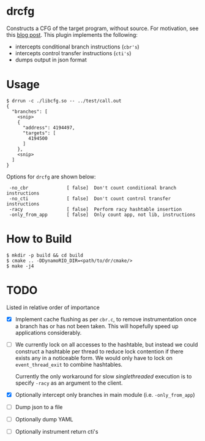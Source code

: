 drcfg
=====

Constructs a CFG of the target program, without source. For motivation, see this [blog
post](https://tpiazza.me/posts/2016-11-04-dynamorio_cfg.html). This plugin implements the
following:

- intercepts conditional branch instructions (`cbr's`)
- intercepts control transfer instructions (`cti's`)
- dumps output in json format

# Usage

```
$ drrun -c ./libcfg.so -- ../test/call.out
{
  "branches": [
    <snip>
    {
      "address": 4194497,
      "targets": [
        4194500
      ]
    },
    <snip>
  ]
}
```

Options for `drcfg` are shown below:

```
 -no_cbr              [ false]  Don't count conditional branch instructions
 -no_cti              [ false]  Don't count control transfer instructions
 -racy                [ false]  Perform racy hashtable insertion
 -only_from_app       [ false]  Only count app, not lib, instructions
```

# How to Build

```
$ mkdir -p build && cd build
$ cmake .. -DDynamoRIO_DIR=<path/to/dr/cmake/>
$ make -j4
```

# TODO

Listed in relative order of importance

- [x] Implement cache flushing as per `cbr.c`, to remove instrumentation once a branch has
      or has not been taken. This will hopefully speed up applications considerably.
- [ ] We currently lock on all accesses to the hashtable, but instead we could construct
      a hashtable per thread to reduce lock contention if there exists any in a noticeable
      form. We would only have to lock on `event_thread_exit` to combine hashtables.
      
   Currently the only workaround for slow *singlethreaded* execution is to specify
   `-racy` as an argument to the client.
- [x] Optionally intercept only branches in main module (i.e. `-only_from_app`)
- [ ] Dump json to a file
- [ ] Optionally dump YAML
- [ ] Optionally instrument return cti's
